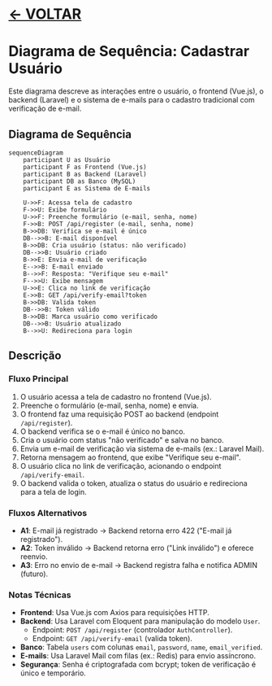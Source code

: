 # [ <- VOLTAR](../../README.md)

# Diagrama de Sequência: Cadastrar Usuário

Este diagrama descreve as interações entre o usuário, o frontend (Vue.js), o backend (Laravel) e o sistema de e-mails para o cadastro tradicional com verificação de e-mail.

## Diagrama de Sequência

```mermaid
sequenceDiagram
    participant U as Usuário
    participant F as Frontend (Vue.js)
    participant B as Backend (Laravel)
    participant DB as Banco (MySQL)
    participant E as Sistema de E-mails

    U->>F: Acessa tela de cadastro
    F->>U: Exibe formulário
    U->>F: Preenche formulário (e-mail, senha, nome)
    F->>B: POST /api/register (e-mail, senha, nome)
    B->>DB: Verifica se e-mail é único
    DB-->>B: E-mail disponível
    B->>DB: Cria usuário (status: não verificado)
    DB-->>B: Usuário criado
    B->>E: Envia e-mail de verificação
    E-->>B: E-mail enviado
    B-->>F: Resposta: "Verifique seu e-mail"
    F-->>U: Exibe mensagem
    U->>E: Clica no link de verificação
    E->>B: GET /api/verify-email?token
    B->>DB: Valida token
    DB-->>B: Token válido
    B->>DB: Marca usuário como verificado
    DB-->>B: Usuário atualizado
    B-->>U: Redireciona para login
```

## Descrição

### Fluxo Principal

1. O usuário acessa a tela de cadastro no frontend (Vue.js).
2. Preenche o formulário (e-mail, senha, nome) e envia.
3. O frontend faz uma requisição POST ao backend (endpoint `/api/register`).
4. O backend verifica se o e-mail é único no banco.
5. Cria o usuário com status "não verificado" e salva no banco.
6. Envia um e-mail de verificação via sistema de e-mails (ex.: Laravel Mail).
7. Retorna mensagem ao frontend, que exibe "Verifique seu e-mail".
8. O usuário clica no link de verificação, acionando o endpoint `/api/verify-email`.
9. O backend valida o token, atualiza o status do usuário e redireciona para a tela de login.

### Fluxos Alternativos

- **A1**: E-mail já registrado → Backend retorna erro 422 ("E-mail já registrado").
- **A2**: Token inválido → Backend retorna erro ("Link inválido") e oferece reenvio.
- **A3**: Erro no envio de e-mail → Backend registra falha e notifica ADMIN (futuro).

### Notas Técnicas

- **Frontend**: Usa Vue.js com Axios para requisições HTTP.
- **Backend**: Usa Laravel com Eloquent para manipulação do modelo `User`.
  - Endpoint: `POST /api/register` (controlador `AuthController`).
  - Endpoint: `GET /api/verify-email` (valida token).
- **Banco**: Tabela `users` com colunas `email`, `password`, `name`, `email_verified`.
- **E-mails**: Usa Laravel Mail com filas (ex.: Redis) para envio assíncrono.
- **Segurança**: Senha é criptografada com bcrypt; token de verificação é único e temporário.
